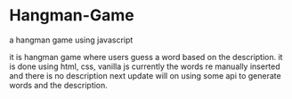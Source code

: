 # Hangman-Game
a hangman game using javascript 

it is hangman game where users guess a word based on the description.
it is done using html, css, vanilla js
currently the words re manually inserted and there is no description next update will on using some api to generate words and the description.
